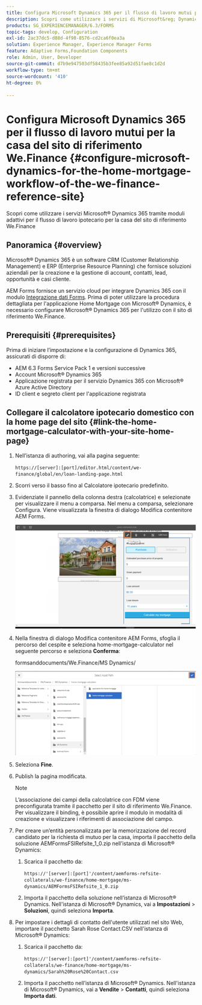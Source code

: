 ```yaml
---
title: Configura Microsoft Dynamics 365 per il flusso di lavoro mutui per la casa del sito di riferimento We.Finance
description: Scopri come utilizzare i servizi di Microsoft&reg; Dynamics 365 tramite moduli adattivi per il flusso di lavoro del mutuo per la casa del sito di riferimento We.Finance.
products: SG_EXPERIENCEMANAGER/6.3/FORMS
topic-tags: develop, Configuration
exl-id: 2ac37dc5-d88d-4f98-8576-cd2ca6f0ea3a
solution: Experience Manager, Experience Manager Forms
feature: Adaptive Forms,Foundation Components
role: Admin, User, Developer
source-git-commit: d7b9e947503df58435b3fee85a92d51fae8c1d2d
workflow-type: tm+mt
source-wordcount: '410'
ht-degree: 0%

---
```


# Configura Microsoft Dynamics 365 per il flusso di lavoro mutui per la casa del sito di riferimento We.Finance {#configure-microsoft-dynamics-for-the-home-mortgage-workflow-of-the-we-finance-reference-site}

Scopri come utilizzare i servizi Microsoft® Dynamics 365 tramite moduli adattivi per il flusso di lavoro ipotecario per la casa del sito di riferimento We.Finance

## Panoramica {#overview}

Microsoft® Dynamics 365 è un software CRM (Customer Relationship Management) e ERP (Enterprise Resource Planning) che fornisce soluzioni aziendali per la creazione e la gestione di account, contatti, lead, opportunità e casi cliente.

AEM Forms fornisce un servizio cloud per integrare Dynamics 365 con il modulo [Integrazione dati Forms](/help/forms/using/data-integration.md). Prima di poter utilizzare la procedura dettagliata per l&#39;applicazione Home Mortgage con Microsoft® Dynamics, è necessario configurare Microsoft® Dynamics 365 per l&#39;utilizzo con il sito di riferimento We.Finance.

## Prerequisiti {#prerequisites}

Prima di iniziare l’impostazione e la configurazione di Dynamics 365, assicurati di disporre di:

* AEM 6.3 Forms Service Pack 1 e versioni successive
* Account Microsoft® Dynamics 365
* Applicazione registrata per il servizio Dynamics 365 con Microsoft® Azure Active Directory
* ID client e segreto client per l&#39;applicazione registrata

## Collegare il calcolatore ipotecario domestico con la home page del sito {#link-the-home-mortgage-calculator-with-your-site-home-page}

1. Nell’istanza di authoring, vai alla pagina seguente:

   `https://[server]:[port]/editor.html/content/we-finance/global/en/loan-landing-page.html`

1. Scorri verso il basso fino al Calcolatore ipotecario predefinito.
1. Evidenziate il pannello della colonna destra (calcolatrice) e selezionate per visualizzare il menu a comparsa. Nel menu a comparsa, selezionare Configura. Viene visualizzata la finestra di dialogo Modifica contenitore AEM Forms.

   ![calcolatorconfigurepanel](assets/calculatorconfigurepanel.png)

1. Nella finestra di dialogo Modifica contenitore AEM Forms, sfoglia il percorso del cespite e seleziona home-mortgage-calculator nel seguente percorso e seleziona **Conferma**:

   formsanddocuments/We.Finance/MS Dynamics/

   ![selectassetpath](assets/selectassetpath.png)

1. Seleziona **Fine**.
1. Publish la pagina modificata.

   >[!NOTE]
   >
   >L’associazione dei campi della calcolatrice con FDM viene preconfigurata tramite il pacchetto per il sito di riferimento We.Finance. Per visualizzare il binding, è possibile aprire il modulo in modalità di creazione e visualizzare i riferimenti di associazione del campo.

1. Per creare un’entità personalizzata per la memorizzazione del record candidato per la richiesta di mutuo per la casa, importa il pacchetto della soluzione AEMFormsFSIRefsite_1_0.zip nell’istanza di Microsoft® Dynamics:

   1. Scarica il pacchetto da:

      `https://'[server]:[port]'/content/aemforms-refsite-collaterals/we-finance/home-mortgage/ms-dynamics/AEMFormsFSIRefsite_1_0.zip`

   1. Importa il pacchetto della soluzione nell’istanza di Microsoft® Dynamics. Nell&#39;istanza di Microsoft® Dynamics, vai a **Impostazioni** > **Soluzioni**, quindi seleziona **Importa**.

1. Per impostare i dettagli di contatto dell&#39;utente utilizzati nel sito Web, importare il pacchetto Sarah Rose Contact.CSV nell&#39;istanza di Microsoft® Dynamics:

   1. Scarica il pacchetto da:

      `https://'[server]:[port]'/content/aemforms-refsite-collaterals/we-finance/home-mortgage/ms-dynamics/Sarah%20Rose%20Contact.csv`

   1. Importa il pacchetto nell’istanza di Microsoft® Dynamics. Nell&#39;istanza di Microsoft® Dynamics, vai a **Vendite** > **Contatti**, quindi seleziona **Importa dati**.
